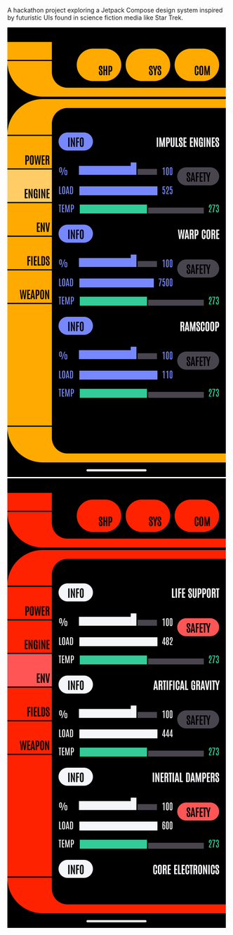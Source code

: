 A hackathon project exploring a Jetpack Compose design system inspired by futuristic UIs found in science fiction media like Star Trek.

![screenshot of default TCARS theme](https://github.com/tbadams/tcars/blob/main/docs/tcarsPower.png?raw=true)
![screenshot of Red Alert TCARS theme](https://github.com/tbadams/tcars/blob/main/docs/tcarsRed.png?raw=true)